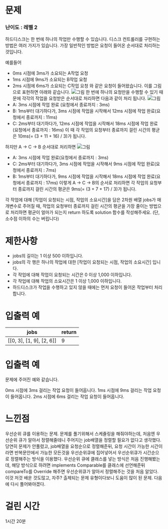 # 문제

### 난이도 : 레벨 2

하드디스크는 한 번에 하나의 작업만 수행할 수 있습니다. 디스크 컨트롤러를 구현하는 방법은 여러 가지가 있습니다. 가장 일반적인 방법은 요청이 들어온 순서대로 처리하는 것입니다.

예를들어

- 0ms 시점에 3ms가 소요되는 A작업 요청
- 1ms 시점에 9ms가 소요되는 B작업 요청
- 2ms 시점에 6ms가 소요되는 C작업 요청
  와 같은 요청이 들어왔습니다. 이를 그림으로 표현하면 아래와 같습니다.
  ![그림](https://upload.acmicpc.net/496452ae-ce36-4d77-93f7-19d7f3f9ce28/-/preview/)
  한 번에 하나의 요청만을 수행할 수 있기 때문에 각각의 작업을 요청받은 순서대로 처리하면 다음과 같이 처리 됩니다.
  ![그림](https://upload.acmicpc.net/496452ae-ce36-4d77-93f7-19d7f3f9ce28/-/preview/)
- A: 3ms 시점에 작업 완료 (요청에서 종료까지 : 3ms)
- B: 1ms부터 대기하다가, 3ms 시점에 작업을 시작해서 12ms 시점에 작업 완료(요청에서 종료까지 : 11ms)
- C: 2ms부터 대기하다가, 12ms 시점에 작업을 시작해서 18ms 시점에 작업 완료(요청에서 종료까지 : 16ms)
  이 때 각 작업의 요청부터 종료까지 걸린 시간의 평균은 10ms(= (3 + 11 + 16) / 3)가 됩니다.

하지만 A → C → B 순서대로 처리하면
![그림](https://upload.acmicpc.net/496452ae-ce36-4d77-93f7-19d7f3f9ce28/-/preview/)

- A: 3ms 시점에 작업 완료(요청에서 종료까지 : 3ms)
- C: 2ms부터 대기하다가, 3ms 시점에 작업을 시작해서 9ms 시점에 작업 완료(요청에서 종료까지 : 7ms)
- B: 1ms부터 대기하다가, 9ms 시점에 작업을 시작해서 18ms 시점에 작업 완료(요청에서 종료까지 : 17ms)
  이렇게 A → C → B의 순서로 처리하면 각 작업의 요청부터 종료까지 걸린 시간의 평균은 9ms(= (3 + 7 + 17) / 3)가 됩니다.

각 작업에 대해 [작업이 요청되는 시점, 작업의 소요시간]을 담은 2차원 배열 jobs가 매개변수로 주어질 때, 작업의 요청부터 종료까지 걸린 시간의 평균을 가장 줄이는 방법으로 처리하면 평균이 얼마가 되는지 return 하도록 solution 함수를 작성해주세요. (단, 소수점 이하의 수는 버립니다)

# 제한사항

- jobs의 길이는 1 이상 500 이하입니다.
- jobs의 각 행은 하나의 작업에 대한 [작업이 요청되는 시점, 작업의 소요시간] 입니다.
- 각 작업에 대해 작업이 요청되는 시간은 0 이상 1,000 이하입니다.
- 각 작업에 대해 작업의 소요시간은 1 이상 1,000 이하입니다.
- 하드디스크가 작업을 수행하고 있지 않을 때에는 먼저 요청이 들어온 작업부터 처리합니다.

# 입출력 예

| jobs                     | return |
| ------------------------ | ------ |
| [[0, 3], [1, 9], [2, 6]] | 9      |

# 입출력 예

문제에 주어진 예와 같습니다.

0ms 시점에 3ms 걸리는 작업 요청이 들어옵니다.
1ms 시점에 9ms 걸리는 작업 요청이 들어옵니다.
2ms 시점에 6ms 걸리는 작업 요청이 들어옵니다.

# 느낀점

우선순위 큐를 이용하는 문제. 문제를 풀기위해서 스케쥴링을 해줘야하는데, 처음엔 우선순위 큐가 알아서 정렬해줄테니 주어지는 job배열을 정렬할 필요가 없다고 생각했다. 당연히 문제가 안풀렸고, job배열을 요청순으로 정렬해준뒤, 요청 시간이 가능한 시간이라면 반복문안에서 가능한 모든것을 우선순위큐에 집어넣어서 우선순위큐가 시간순으로 정렬해주는 방식을 이용했다. 우선순위 큐에 클래스를 넣는 방식은 처음 진행해봤는데, 해당 방식으로 하려면 implements Comparable를 클래스에 선언해준뒤 compareTo를 Override 해주면 우선순위큐가 알아서 정렬해주는 것을 처음 알았다. 이것 저것 배운 것도많고, 자주? 출제되는 문제 유형이다보니 도움이 많이 된 문제. 다음에 다시 풀어봐야겠다.

# 걸린 시간

1시간 20분
